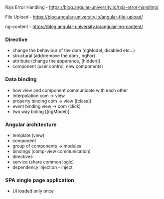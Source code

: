 Rxjs Error Handling - https://blog.angular-university.io/rxjs-error-handling/

File Upload - https://blog.angular-university.io/angular-file-upload/

ng-content - https://blog.angular-university.io/angular-ng-content/


### Directive
- change the behaviour of the dom (ngModel, disabled etc...)
- structural (add/remove the dom , ngFor)
- attribute (change the apperance, [hidden])
- component (user control, new components)

### Data binding
- how view and component communicate with each other
- Interpolation com -> view
- property binding com -> view ([class])
- event binding view -> com (click)
- two way biding [(ngModel)]

### Angular architecture
- template (view)
- component
- group of components -> modules
- bindings (comp-view communication)
- directives
- service (share common logic) 
- dependency injection - inject


### SPA single page application
- UI loaded only once